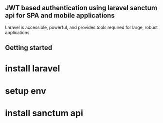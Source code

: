 ## JWT based authentication using laravel sanctum api for SPA and mobile applications
 
Laravel is accessible, powerful, and provides tools required for large, robust applications.

## Getting started
# install laravel
# setup env
# install sanctum api 


  